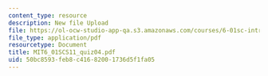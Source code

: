 ```yaml
---
content_type: resource
description: New file Upload
file: https://ol-ocw-studio-app-qa.s3.amazonaws.com/courses/6-01sc-introduction-to-electrical-engineering-and-computer-science-i-spring-2011/50bc8593feb8c41682001736d5f1fa05_MIT6_01SCS11_quiz04.pdf
file_type: application/pdf
resourcetype: Document
title: MIT6_01SCS11_quiz04.pdf
uid: 50bc8593-feb8-c416-8200-1736d5f1fa05
---
```

